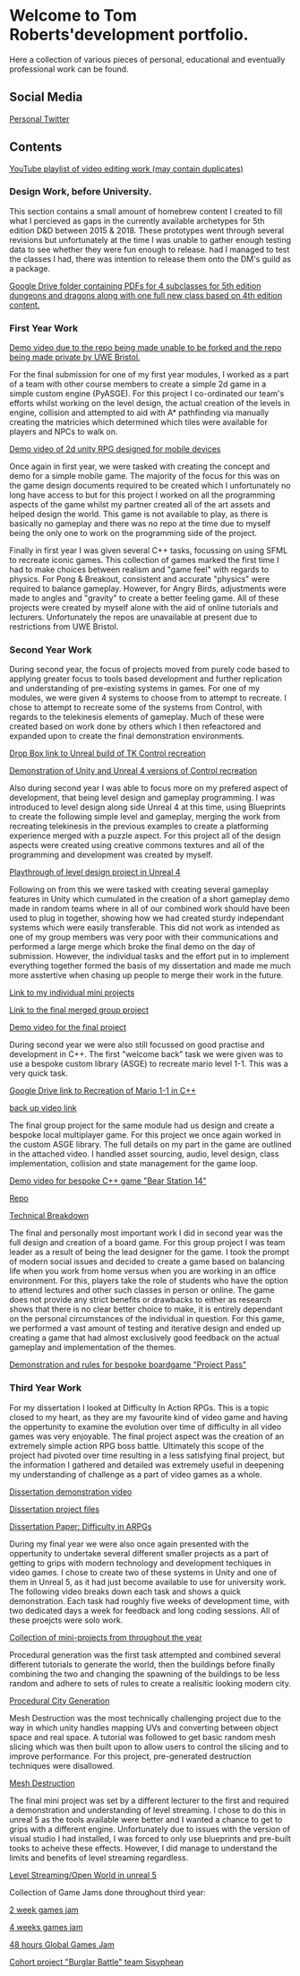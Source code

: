 # Welcome to Tom Roberts'development portfolio.

Here a collection of various pieces of personal, educational and eventually professional work can be found.  

## Social Media

[Personal Twitter](https://twitter.com/IFlyDragons)

## Contents 

[YouTube playlist of video editing work (may contain duplicates)](https://youtube.com/playlist?list=PLsT8UXjJti2n28ronytUPk1iEy9ZyAije)

### Design Work, before University.
This section contains a small amount of homebrew content I created to fill what I percieved as gaps in the currently available archetypes for 5th edition D&D between 2015 & 2018. These prototypes went through several revisions but unfortunately at the time I was unable to gather enough testing data to see whether they were fun enough to release. had I managed to test the classes I had, there was intention to release them onto the DM's guild as a package. 

[Google Drive folder containing PDFs for 4 subclasses for 5th edition dungeons and dragons along with one full new class based on 4th edition content.](https://drive.google.com/drive/folders/1j732x1iidEbH2WZgzBHxVbLKfUsIe0WO?usp=sharing) 

### First Year Work

[Demo video due to the repo being made unable to be forked and the repo being made private by UWE Bristol.](https://www.youtube.com/watch?v=gTmZxZgWoII&list=PLsT8UXjJti2k84J1OuAp-ilb48WAyA5gV&index=6)

For the final submission for one of my first year modules, I worked as a part of a team with other course members to create a simple 2d game in a simple custom engine (PyASGE). For this project I co-ordinated our team's efforts whilst working on the level design, the actual creation of the levels in engine, collision and attempted to aid with A* pathfinding via manually creating the matricies which determined which tiles were available for players and NPCs to walk on. 

[Demo video of 2d unity RPG designed for mobile devices](https://www.youtube.com/watch?v=IfC7bpkukTQ&list=PLsT8UXjJti2k84J1OuAp-ilb48WAyA5gV&index=7)

Once again in first year, we were tasked with creating the concept and demo for a simple mobile game. The majority of the focus for this was on the game design documents required to be created which I unfortunately no long have access to but for this project I worked on all the programming aspects of the game whilst my partner created all of the art assets and helped design the world. This game is not available to play, as there is basically no gameplay and there was no repo at the time due to myself being the only one to work on the programming side of the project. 

Finally in first year I was given several C++ tasks, focussing on using SFML to recreate iconic games. This collection of games marked the first time I had to make choices between realism and "game feel" with regards to physics. For Pong & Breakout, consistent and accurate "physics" were required to balance gameplay. However, for Angry Birds, adjustments were made to angles and "gravity" to create a better feeling game. All of these projects were created by myself alone with the aid of online tutorials and lecturers. Unfortunately the repos are unavailable at present due to restrictions from UWE Bristol. 

### Second Year Work

During second year, the focus of projects moved from purely code based to applying greater focus to tools based development and further replication and understanding of pre-existing systems in games. For one of my modules, we were given 4 systems to choose from to attempt to recreate. I chose to attempt to recreate some of the systems from Control, with regards to the telekinesis elements of gameplay. Much of these were created based on work done by others which I then refeactored and expanded upon to create the final demonstration environments. 

[Drop Box link to Unreal build of TK Control recreation](https://www.dropbox.com/sh/aw1t48z2pntc14o/AACVjE3ZYn3R4Dn1LCZLAmj_a?dl=0)

[Demonstration of Unity and Unreal 4 versions of Control recreation](https://youtu.be/8Ggg_PNKaGk?list=PLsT8UXjJti2k84J1OuAp-ilb48WAyA5gV)

Also during second year I was able to focus more on my prefered aspect of development, that being level design and gameplay programming. I was introduced to level design along side Unreal 4 at this time, using Blueprints to create the following simple level and gameplay, merging the work from recreating telekinesis in the previous examples to create a platforming experience merged with a puzzle aspect. For this project all of the design aspects were created using creative commons textures and all of the programming and development was created by myself. 

[Playthrough of level design project in Unreal 4](https://youtu.be/AONbg145O7Y?list=PLsT8UXjJti2k84J1OuAp-ilb48WAyA5gV) 

Following on from this we were tasked with creating several gameplay features in Unity which cumulated in the creation of a short gameplay demo made in random teams where in all of our combined work should have been used to plug in together, showing how we had created sturdy independant systems which were easily transferable. This did not work as intended as one of my group members was very poor with their communications and performed a large merge which broke the final demo on the day of submission. However, the individual tasks and the effort put in to implement everything together formed the basis of my dissertation and made me much more asstertive when chasing up people to merge their work in the future. 

[Link to my individual mini projects](https://github.com/TARoberts/GPP_Unity_Projects)

[Link to the final merged group project](https://github.com/TARoberts/GamePlayProgrammingGroup)

[Demo video for the final project](https://www.youtube.com/watch?v=0LFgKbAXJ5g)

During second year we were also still focussed on good practise and development in C++. The first "welcome back" task we were given was to use a bespoke custom library (ASGE) to recreate mario level 1-1. This was a very quick task. 

[Google Drive link to Recreation of Mario 1-1 in C++](https://drive.google.com/file/d/1y_VQtUVCHARXPTaGXt3pxocjQ-J0ClPG/view?usp=sharing)

[back up video link](https://youtu.be/fxMvfY7Wnfw?list=PLsT8UXjJti2k84J1OuAp-ilb48WAyA5gV) 

The final group project for the same module had us design and create a bespoke local multiplayer game. For this project we once again worked in the custom ASGE library. The full details on my part in the game are outlined in the attached video. I handled asset sourcing, audio, level design, class implementation, collision and state management for the game loop. 

[Demo video for bespoke C++ game "Bear Station 14"](https://www.youtube.com/watch?v=A_uymov8JyQ) 

[Repo](https://github.com/TARoberts/asgemovie-group-n-3)

[Technical Breakdown](https://www.youtube.com/watch?v=NadkB0bchz8)

The final and personally most important work I did in second year was the full design and creation of a board game. For this group project I was team leader as a result of being the lead designer for the game. I took the prompt of modern social issues and decided to create a game based on balancing life when you work from home versus when you are working in an office environment. For this, players take the role of students who have the option to attend lectures and other such classes in person or online. The game does not provide any strict benefits or drawbacks to either as research shows that there is no clear better choice to make, it is entirely dependant on the personal circumstances of the individual in question. For this game, we performed a vast amount of testing and iterative design and ended up creating a game that had almost exclusively good feedback on the actual gameplay and implementation of the themes. 

[Demonstration and rules for bespoke boardgame "Project Pass"](https://youtu.be/DoCdgVRuwkM?list=PLsT8UXjJti2n28ronytUPk1iEy9ZyAije)

### Third Year Work

For my dissertation I looked at Difficulty In Action RPGs. This is a topic closed to my heart, as they are my favourite kind of video game and having the oppertunity to examine the evolution over time of difficulty in all video games was very enjoyable. The final project aspect was the creation of an extremely simple action RPG boss battle. Ultimately this scope of the project had pivoted over time resulting in a less satisfying final project, but the information I gathered and detailed was extremely useful in deepening my understanding of challenge as a part of video games as a whole. 

[Dissertation demonstration video](https://youtu.be/rIk_ljmREXo?list=PLsT8UXjJti2n28ronytUPk1iEy9ZyAije)

[Dissertation project files](https://github.com/TARoberts/FinalYearProjectRPG)

[Dissertation Paper: Difficulty in ARPGs](https://drive.google.com/file/d/17Asc-3HEZcsymRpYXpdqrptjBLSJdFKg/view?usp=sharing)

During my final year we were also once again presented with the oppertunity to undertake several different smaller projects as a part of getting to grips with modern technology and development techiques in video games. I chose to create two of these systems in Unity and one of them in Unreal 5, as it had just become available to use for university work. The following video breaks down each task and shows a quick demonstration. Each task had roughly five weeks of development time, with two dedicated days a week for feedback and long coding sessions. All of these proejcts were solo work. 

[Collection of mini-projects from throughout the year](https://www.youtube.com/watch?v=AfVJmn4yAi4)

Procedural generation was the first task attempted and combined several different tutorials to generate the world, then the buildings before finally combining the two and changing the spawning of the buildings to be less random and adhere to sets of rules to create a realisitic looking modern city. 

[Procedural City Generation](https://github.com/TARoberts/AT_Procedural_City)

Mesh Destruction was the most technically challenging project due to the way in which unity handles mapping UVs and converting between object space and real space. A tutorial was followed to get basic random mesh slicing
which was then built upon to allow users to control the slicing and to improve performance. For this project, pre-generated destruction techniques were disallowed. 

[Mesh Destruction](https://github.com/TARoberts/AT_MeshDestruction)

The final mini project  was set by a different lecturer to the first and required a demonstration and understanding of level streaming. I chose to do this in unreal 5 as the tools available were better and I wanted a chance to get to grips with a different engine. Unfortunately due to issues with the version of visual studio I had installed, I was forced to only use blueprints and pre-built tooks to acheive these effects. However, I did manage to understand the limits and benefits of level streaming regardless. 

[Level Streaming/Open World in unreal 5](https://github.com/TARoberts/AT_Open_World_Unreal)


Collection of Game Jams done throughout third year:

[2 week games jam](https://github.com/TARoberts/Splatari-2600)
 
[4 weeks games jam](https://github.com/TARoberts/CGD-NookJam-Sisphyean)
 
[48 hours Global Games Jam](https://github.com/TARoberts/SisypheanGamesJam)
 
[Cohort project "Burglar Battle" team Sisyphean](https://github.com/TARoberts/CGD-22-23-BurglarBattle/tree/Sisyphean-Dev)
